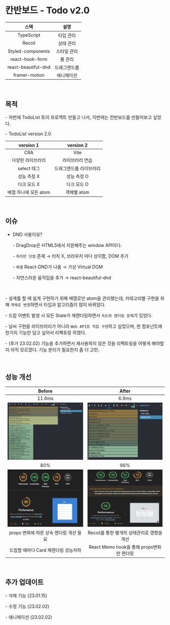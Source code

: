 # 칸반보드 - Todo v2.0

|        스택         |     설명     |
| :-----------------: | :----------: |
|     TypeScript      |  타입 관리   |
|       Recoil        |  상태 관리   |
|  Styled-components  | 스타일 관리  |
|   react-hook-form   |   폼 관리    |
| react-beautiful-dnd | 드래그앤드롭 |
|    framer-motion    |  애니메이션  |

<br>

## 목적

\- 저번에 TodoList 토이 프로젝트 만들고 나서, 이번에는 칸반보드를 만들어보고 싶었다.

\- TodoList version 2.0

|       version 1       |        version 2        |
| :-------------------: | :---------------------: |
|          CRA          |          Vite           |
|   다양한 라이브러리   |     라이브러리 연습     |
|      select 태그      | 드래그앤드롭 라이브러리 |
|      성능 측정 X      |       성능 측정 O       |
|      다크 모드 X      |       다크 모드 O       |
| 배열 하나에 모든 atom |       객체별 atom       |

<br>

## 이슈

- DND 사용이유?

  \- DragDrop은 HTML5에서 지원해주는 window API이다.

  \- `하지만 단점` 존재 → 터치 X, 브라우저 마다 상이함, DOM 추가

  \- `해결` React-DND가 나옴 → 가상 Virtual DOM

  \- 자연스러운 움직임을 추가 → react-beautiful-dnd

<br>

\- 설계를 할 때 쉽게 구현하기 위해 배열로만 atom을 관리했는데, 카테고리별 구현을 위해 `객체로 변경`하면서 타입과 알고리즘이 많이 바뀌었다.

\- 드랍 이벤트 발생 시 모든 State가 재렌더링하면서 `속도와 렌더링 문제`가 있었다.

\- 날씨 구현을 라이브러리가 아니라 `Web API로 직접 구현`하고 싶었으며, 한 컴포넌트에 한가지 기능만 담고 싶어서 리펙토링 하였다.

\- (추가 23.02.02) 기능을 추가하면서 재사용하지 않은 것을 리펙토링을 어떻게 해야할지 아직 모르겠다. 기능 분리가 필요한지 좀 더 고민.

<br>

## 성능 개선

|                          Before                          |                          After                           |
| :------------------------------------------------------: | :------------------------------------------------------: |
|                          11.6ms                          |                          6.9ms                           |
| <img src="images/issue1.png" width="300" height="180" /> | <img src="images/issue2.png" width="300" height="180" /> |
|                           80%                            |                           96%                            |
| <img src="images/issue3.png" width="300" height="180" /> | <img src="images/issue4.png" width="300" height="180" /> |
|         props 변화에 따른 상속 렌더링 개선 필요          |       Recoil를 통한 별개의 상태관리로 영향을 개선        |
|           드랍할 때마다 Card 재렌더링 성능저하           |        React Memo hook을 통해 props변화만 렌더링         |

<br>

## 추가 업데이트

\- 삭제 기능 (23.01.15)

\- 수정 기능 (23.02.02)

\- 애니메이션 (23.02.02)
